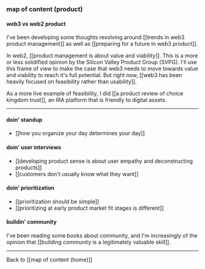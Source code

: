 ### map of content (product)

#### web3 vs web2 product

I've been developing some thoughts revolving around [[trends in web3 product management]] as well as [[preparing for a future in web3 product]].

In web2, [[product management is about value and viability]]. This is a more or less solidified opinion by the Silicon Valley Product Group (SVPG). I'll use this frame of view to make the case that web3 needs to move towards value and viability to reach it's full potential. But right now, [[web3 has been heavily focused on feasibility rather than usability]].

As a more live example of feasibility, I did 
[[a product review of choice kingdom trust]], an IRA platform that is friendly to digital assets.

---

#### doin' standup

* [[how you organize your day determines your day]]

#### doin' user interviews

* [[developing product sense is about user empathy and deconstructing products]]
* [[customers don't usually know what they want]]

#### doin' prioritization

* [[prioritization should be simple]]
* [[prioritizing at early product market fit stages is different]]

#### buildin' community

I've been reading some books about community, and I'm increasingly of the opinion that [[building community is a legitimately valuable skill]].

---

Back to [[map of content (home)]]





